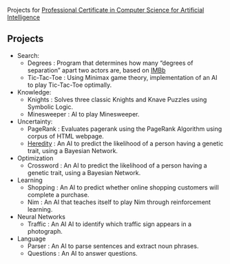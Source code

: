 Projects for [Professional Certificate in Computer Science for Artificial Intelligence](https://www.edx.org/professional-certificate/harvardx-computer-science-for-artifical-intelligence)

## Projects
  - Search:
    - Degrees : Program that determines how many “degrees of separation” apart two actors are, based on [IMBb](https://imdb.com)
    - Tic-Tac-Toe : Using Minimax game theory, implementation of an AI to play Tic-Tac-Toe optimally.
  - Knowledge:
    - Knights : Solves three classic Knights and Knave Puzzles using Symbolic Logic.
    - Minesweeper : AI to play Minesweeper.
  - Uncertainty:
    - PageRank : Evaluates pagerank using the PageRank Algorithm using corpus of HTML webpage.
    - [Heredity](./Project%20Uncertainty%20-%20Heredity/) : An AI to predict the likelihood of a person having a genetic trait, using a Bayesian Network.
  - Optimization
    - Crossword : An AI to predict the likelihood of a person having a genetic trait, using a Bayesian Network.
  - Learning
    - Shopping : An AI to predict whether online shopping customers will complete a purchase.
    - Nim : An AI that teaches itself to play Nim through reinforcement learning.
  - Neural Networks
    - Traffic : An AI AI to identify which traffic sign appears in a photograph.
  - Language
    - Parser : An AI to parse sentences and extract noun phrases.
    - Questions : An AI to answer questions.


